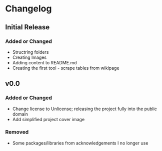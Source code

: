 # Changelog

## Initial Release
### Added or Changed
- Structring folders
- Creating Images
- Adding content to README.md
- Creating the first tool - scrape tables from wikipage

## v0.0

### Added or Changed
- Change license to Unlicense; releasing the project fully into the public domain
- Add simplified project cover image

### Removed

- Some packages/libraries from acknowledgements I no longer use
